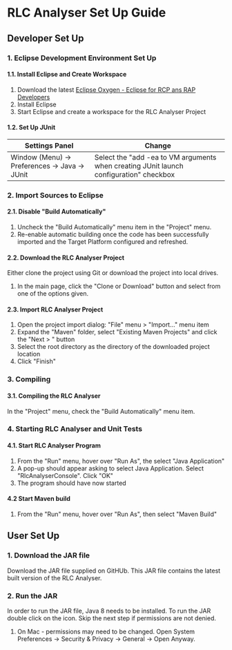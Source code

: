 # RLC Analyser Set Up Guide

## Developer Set Up

### 1. Eclipse Development Environment Set Up
#### 1.1. Install Eclipse and Create Workspace
1. Download the latest [Eclipse Oxygen - Eclipse for RCP ans RAP Developers](http://www.eclipse.org/downloads/packages/eclipse-rcp-and-rap-developers/oxygen1a)
2. Install Eclipse
3. Start Eclipse and create a workspace for the RLC Analyser Project
#### 1.2. Set Up JUnit
Settings Panel | Change
---------------|-------
Window (Menu) -> Preferences -> Java -> JUnit | Select the "add -ea to VM arguments when creating JUnit launch configuration" checkbox

### 2. Import Sources to Eclipse
#### 2.1. Disable "Build Automatically"
1. Uncheck the "Build Automatically" menu item in the "Project" menu.
2. Re-enable automatic building once the code has been successfully imported and the Target Platform configured and refreshed.
#### 2.2. Download the RLC Analyser Project
Either clone the project using Git or download the project into local drives. 
1. In the main page, click the "Clone or Download" button and select from one of the options given.
#### 2.3. Import RLC Analyser Project
1. Open the project import dialog: "File" menu > "Import..." menu item
2. Expand the "Maven" folder, select "Existing Maven Projects" and click the "Next > " button
3. Select the root directory as the directory of the downloaded project location
4. Click "Finish"


### 3. Compiling 
#### 3.1. Compiling the RLC Analyser
In the "Project" menu, check the "Build Automatically" menu item.


### 4. Starting RLC Analyser and Unit Tests
#### 4.1. Start RLC Analyser Program
1. From the "Run" menu, hover over "Run As", the select "Java Application"
2. A pop-up should appear asking to select Java Application. Select "RlcAnalyserConsole". Click "OK"
3. The program should have now started
#### 4.2 Start Maven build
1. From the "Run" menu, hover over "Run As", then select "Maven Build"


## User Set Up

### 1. Download the JAR file
Download the JAR file supplied on GitHUb. This JAR file contains the latest built version of the RLC Analyser.


### 2. Run the JAR
In order to run the JAR file, Java 8 needs to be installed. To run the JAR double click on the icon. Skip the next step if permissions are not denied.
1. On Mac - permissions may need to be changed. Open System Preferences -> Security & Privacy -> General -> Open Anyway. 
